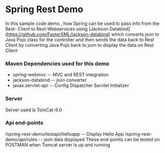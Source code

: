 # Spring Rest Demo

 In this sample code demo , how Spring can be used to pass info from the Rest- Client to Rest-Webservices using  [Jackson Databind] (https://github.com/FasterXML/jackson-databind)  which converts json to Java Pojo class for the controller and then sends the data back to Rest Client by converting Java Pojo back to json to display the data on Rest Client


### Maven Dependencies used for this demo
 - spring-webmvc   -- MVC and REST integration
 - jackson-databind -- json converter
 - javax.servlet-api -- Config Dispatcher Servlet Initializer 

### Server
   Server used is TomCat-9.0
 
### Api end-points
/spring-rest-demo/testapi/helloapp  -- Display Hello App
/spring-rest-demo/api/rules     --   json data displayed
These end-points can be tested on POSTMAN when Tomcat server is up and running

     


   
   

  



















 


   
   
 
   
   
  
